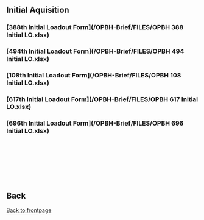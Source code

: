 ## Initial Aquisition 

### [388th Initial Loadout Form](/OPBH-Brief/FILES/OPBH 388 Initial LO.xlsx)

### [494th Initial Loadout Form](/OPBH-Brief/FILES/OPBH 494 Initial LO.xlsx)

### [108th Initial Loadout Form](/OPBH-Brief/FILES/OPBH 108 Initial LO.xlsx)

### [617th Initial Loadout Form](/OPBH-Brief/FILES/OPBH 617 Initial LO.xlsx)

### [696th Initial Loadout Form](/OPBH-Brief/FILES/OPBH 696 Initial LO.xlsx)

<br>
<br>
<br>
<br>
<br>
<br>

## Back
[Back to frontpage](https://132nd-vwing.github.io/OPBH-Brief/)

